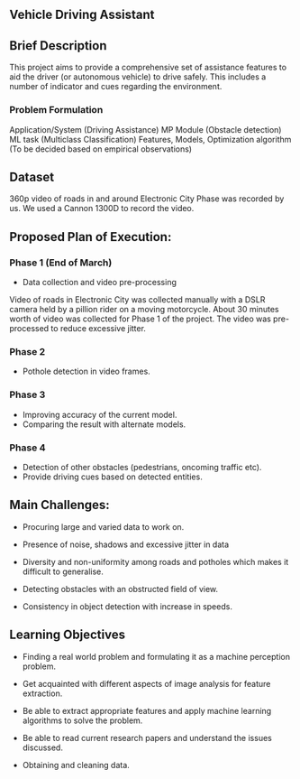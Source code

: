 Vehicle Driving Assistant
-------------------------

## Brief Description
This project aims to provide a comprehensive set of assistance features to aid the driver (or autonomous vehicle) to drive safely. This includes a number of indicator and cues regarding the environment.  

### Problem FormulationApplication/System (Driving Assistance)	MP Module (Obstacle detection)		ML task (Multiclass Classification)			Features, Models, Optimization algorithm (To be decided based on empirical observations)				

## Dataset 
360p video of roads in and around Electronic City Phase was recorded by us. We used a Cannon 1300D to record the video. 

## Proposed Plan of Execution:

### Phase 1 (End of March) 

* Data collection and video pre-processing

Video of roads in Electronic City was collected manually with a DSLR camera held by a pillion rider on a moving motorcycle. About 30 minutes worth of video was collected for Phase 1 of the project. The video was pre-processed to reduce excessive jitter.

### Phase 2 

* Pothole detection in video frames.

### Phase 3

* Improving accuracy of the current model.
* Comparing the result with alternate models.

### Phase 4

* Detection of other obstacles (pedestrians, oncoming traffic etc).
* Provide driving cues based on detected entities. 


## Main Challenges:

* Procuring large and varied data to work on.

* Presence of noise, shadows and excessive jitter in data

* Diversity and non-uniformity among roads and potholes which makes it difficult to generalise. 

* Detecting obstacles with an obstructed field of view.

* Consistency in object detection with increase in speeds.

## Learning Objectives

* Finding a real world problem and formulating it as a machine perception problem.

* Get acquainted with different aspects of image analysis for feature extraction.

* Be able to extract appropriate features and apply machine learning algorithms to solve the problem.

* Be able to read current research papers and understand the issues discussed.

* Obtaining and cleaning data.
